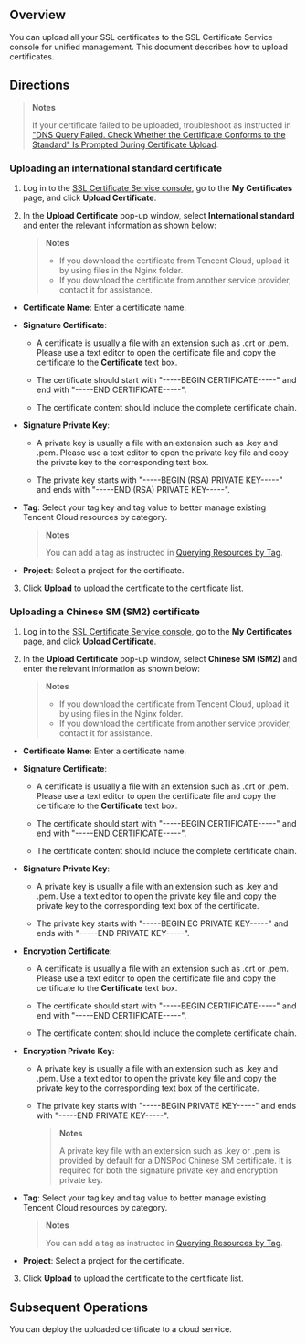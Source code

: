 ## Overview

You can upload all your SSL certificates to the SSL Certificate Service console for unified management. This document describes how to upload certificates.

## Directions

> **Notes**
> 
> If your certificate failed to be uploaded, troubleshoot as instructed in ["DNS Query Failed. Check Whether the Certificate Conforms to the Standard" Is Prompted During Certificate Upload](https://www.tencentcloud.com/document/product/1007/53582).
> 


### Uploading an international standard certificate
1. Log in to the [SSL Certificate Service console](https://console.cloud.tencent.com/ssl), go to the **My Certificates** page, and click **Upload Certificate**.

2. In the **Upload Certificate** pop-up window, select **International standard** and enter the relevant information as shown below:
   

   > **Notes**
   > 
   >   - If you download the certificate from Tencent Cloud, upload it by using files in the Nginx folder.
   >   - If you download the certificate from another service provider, contact it for assistance.



  - **Certificate Name**: Enter a certificate name.

  - **Signature Certificate**:

    - A certificate is usually a file with an extension such as .crt or .pem. Please use a text editor to open the certificate file and copy the certificate to the **Certificate** text box.

    - The certificate should start with "-----BEGIN CERTIFICATE-----" and end with "-----END CERTIFICATE-----".

    - The certificate content should include the complete certificate chain.

  - **Signature Private Key**:

    - A private key is usually a file with an extension such as .key and .pem. Please use a text editor to open the private key file and copy the private key to the corresponding text box.

    - The private key starts with "-----BEGIN (RSA) PRIVATE KEY-----" and ends with "-----END (RSA) PRIVATE KEY-----".

  - **Tag**: Select your tag key and tag value to better manage existing Tencent Cloud resources by category.
    

      > **Notes**
      > 
      > You can add a tag as instructed in [Querying Resources by Tag](https://intl.cloud.tencent.com/document/product/651/32582).
      > 

  - **Project**: Select a project for the certificate.

3. Click **Upload** to upload the certificate to the certificate list.


### Uploading a Chinese SM (SM2) certificate
1. Log in to the [SSL Certificate Service console](https://console.cloud.tencent.com/ssl), go to the **My Certificates** page, and click **Upload Certificate**.

2. In the **Upload Certificate** pop-up window, select **Chinese SM (SM2)** and enter the relevant information as shown below:
   

   > **Notes**
   > 
   >   - If you download the certificate from Tencent Cloud, upload it by using files in the Nginx folder.
   >   - If you download the certificate from another service provider, contact it for assistance.


  - **Certificate Name**: Enter a certificate name.

  - **Signature Certificate**:

    - A certificate is usually a file with an extension such as .crt or .pem. Please use a text editor to open the certificate file and copy the certificate to the **Certificate** text box.

    - The certificate should start with "-----BEGIN CERTIFICATE-----" and end with "-----END CERTIFICATE-----".

    - The certificate content should include the complete certificate chain.

  - **Signature Private Key**:

    - A private key is usually a file with an extension such as .key and .pem. Use a text editor to open the private key file and copy the private key to the corresponding text box of the certificate.

    - The private key starts with "-----BEGIN EC PRIVATE KEY-----" and ends with "-----END PRIVATE KEY-----".

  - **Encryption Certificate**:

    - A certificate is usually a file with an extension such as .crt or .pem. Please use a text editor to open the certificate file and copy the certificate to the **Certificate** text box.

    - The certificate should start with "-----BEGIN CERTIFICATE-----" and end with "-----END CERTIFICATE-----".

    - The certificate content should include the complete certificate chain.

  - **Encryption Private Key**:

    - A private key is usually a file with an extension such as .key and .pem. Use a text editor to open the private key file and copy the private key to the corresponding text box of the certificate.

    - The private key starts with "-----BEGIN PRIVATE KEY-----" and ends with "-----END PRIVATE KEY-----".
      

         > **Notes**
         > 
         > A private key file with an extension such as .key or .pem is provided by default for a DNSPod Chinese SM certificate. It is required for both the signature private key and encryption private key.
         > 

  - **Tag**: Select your tag key and tag value to better manage existing Tencent Cloud resources by category.
    

      > **Notes**
      > 
      > You can add a tag as instructed in [Querying Resources by Tag](https://intl.cloud.tencent.com/document/product/651/32582).
      > 

  - **Project**: Select a project for the certificate.

3. Click **Upload** to upload the certificate to the certificate list.


## Subsequent Operations

You can deploy the uploaded certificate to a cloud service.